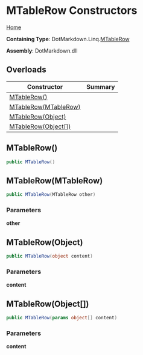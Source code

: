 # MTableRow Constructors

[Home](../../../../README.md#_top)

**Containing Type**: DotMarkdown\.Linq\.[MTableRow](../README.md#_top)

**Assembly**: DotMarkdown\.dll

## Overloads

| Constructor | Summary |
| ----------- | ------- |
| [MTableRow()](#DotMarkdown_Linq_MTableRow__ctor) | |
| [MTableRow(MTableRow)](#DotMarkdown_Linq_MTableRow__ctor_DotMarkdown_Linq_MTableRow_) | |
| [MTableRow(Object)](#DotMarkdown_Linq_MTableRow__ctor_System_Object_) | |
| [MTableRow(Object\[\])](#DotMarkdown_Linq_MTableRow__ctor_System_Object___) | |

## MTableRow\(\) <a name="DotMarkdown_Linq_MTableRow__ctor"></a>

```csharp
public MTableRow()
```

## MTableRow\(MTableRow\) <a name="DotMarkdown_Linq_MTableRow__ctor_DotMarkdown_Linq_MTableRow_"></a>

```csharp
public MTableRow(MTableRow other)
```

### Parameters

**other**

## MTableRow\(Object\) <a name="DotMarkdown_Linq_MTableRow__ctor_System_Object_"></a>

```csharp
public MTableRow(object content)
```

### Parameters

**content**

## MTableRow\(Object\[\]\) <a name="DotMarkdown_Linq_MTableRow__ctor_System_Object___"></a>

```csharp
public MTableRow(params object[] content)
```

### Parameters

**content**